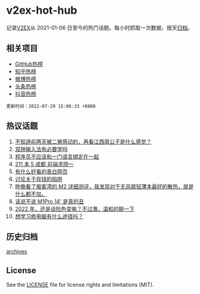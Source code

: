 # v2ex-hot-hub

 记录[V2EX](https://www.v2ex.com/)从 2021-01-06 日至今的热门话题。每小时抓取一次数据，按天[归档](archives)。
 
 ## 相关项目

- [GitHub热榜](https://github.com/snaildev/github-hot-hub)
- [知乎热榜](https://github.com/snaildev/zhihu-hot-hub)
- [微博热榜](https://github.com/snaildev/weibo-hot-hub)
- [头条热榜](https://github.com/snaildev/toutiao-hot-hub)
- [抖音热榜](https://github.com/snaildev/douyin-hot-hub)


 `更新时间：2022-07-29 15:06:33 +0800`

## 热议话题

1. [不知道前两天被二舅感动的，再看江西周公子是什么感觉？](https://www.v2ex.com/t/869372)
1. [双拼输入法有必要学吗](https://www.v2ex.com/t/869348)
1. [程序员不应该和一门语言绑定在一起](https://www.v2ex.com/t/869308)
1. [211 本 5 成都 前端求捞～](https://www.v2ex.com/t/869298)
1. [有什么好看的表白网页](https://www.v2ex.com/t/869345)
1. [讨论关于存钱的陷阱](https://www.v2ex.com/t/869299)
1. [昨晚看了极客湾的 M2 详细测评，我发现对于无风扇轻薄本最好的散热，就是什么都不加。](https://www.v2ex.com/t/869378)
1. [该说不说 M1Pro 14' 是真的丑](https://www.v2ex.com/t/869418)
1. [2022 年，还是谈险色变嘛？不过激，温和的聊一下](https://www.v2ex.com/t/869432)
1. [想学习修电脑有什么途径吗？](https://www.v2ex.com/t/869396)

## 历史归档

[archives](archives)

## License

See the [LICENSE](LICENSE) file for license rights and limitations (MIT).
